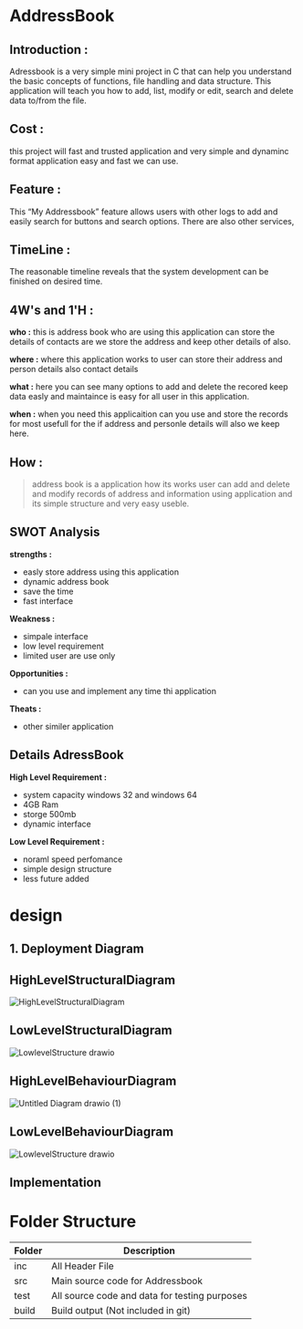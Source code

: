 # AddressBook
## Introduction :
Adressbook is a very simple mini project in C that can help you understand the basic concepts of functions, file handling and data structure. This application will teach you how to add, list, modify or edit, search and delete data to/from the file.


## Cost :
 this project will fast and trusted application and very simple and dynaminc format application 
 easy and fast we can use. 

## Feature :
This “My Addressbook” feature allows users with other logs to add and easily search for buttons and search options. There are also other services,

## TimeLine : 
The reasonable timeline reveals that the system development can be finished on desired time.

## 4W's and 1'H :
**who :**
 this is address book who are using this application can store the details of contacts are we store the address and keep other details of also.

**where :**
where this application works to user can store their address and person details also contact details 

**what :**
here you can see many options to add and delete the recored keep data easly and maintaince is easy for all user in this application.

**when :**
when you need this applicaition can you use and store the records for most usefull for the if address and personle details will also we keep here.

**How :**
 --  
 > address book is a application how its works user can add and delete and modify records of address and information using application and its simple structure and very easy useble.

 ## SWOT Analysis
 
 **strengths :**
- easly store address using this application
- dynamic address book 
- save the time 
- fast interface

**Weakness :**
- simpale interface
- low level requirement
- limited user are use only

**Opportunities :**
- can you use and implement any time thi application

**Theats :**
- other similer application


## Details AdressBook 
**High Level Requirement :**
- system capacity  windows 32 and windows 64 
-  4GB Ram 
- storge 500mb
- dynamic interface

**Low Level Requirement :**
- noraml speed perfomance
- simple design structure 
- less future added


# design


## 1. Deployment Diagram

## HighLevelStructuralDiagram


![HighLevelStructuralDiagram](https://user-images.githubusercontent.com/59121980/143381861-807f22f9-d370-4a86-846f-d1fdedf4a376.png)


## LowLevelStructuralDiagram


![LowlevelStructure drawio](https://user-images.githubusercontent.com/59121980/143399266-70278dd3-d0d2-4958-b27e-127fb95f46cb.png)


## HighLevelBehaviourDiagram


![Untitled Diagram drawio (1)](https://user-images.githubusercontent.com/59121980/143399647-9165cc7b-2501-4ae3-9777-38650564e1d5.png)


## LowLevelBehaviourDiagram

![LowlevelStructure drawio](https://user-images.githubusercontent.com/59121980/143399266-70278dd3-d0d2-4958-b27e-127fb95f46cb.png)


## Implementation

# Folder Structure 

| Folder | Description |
| ------ | ------ | 
| inc | All Header File  | 
| src | Main source code for Addressbook |
| test | All source code and data for testing purposes  |
| build | Build output (Not included in git) |
